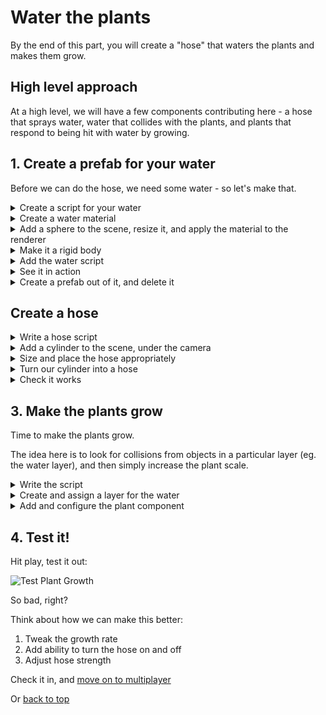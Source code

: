 # Water the plants

By the end of this part, you will create a "hose" that waters the plants and makes them grow.

## High level approach

At a high level, we will have a few components contributing here - a hose that sprays water, water that collides with the plants, and plants that respond to being hit with water by growing.

## 1. Create a prefab for your water

Before we can do the hose, we need some water - so let's make that.

<details>
    <summary>Create a script for your water</summary>

```cs
public class Water : MonoBehaviour
{
    [SerializeField] float maxLifetime = 2;
    
    void Start()
    {
        StartCoroutine(PrepareToDie());
    }

    private IEnumerator PrepareToDie()
    {
        yield return new WaitForSeconds(maxLifetime);
        
        Destroy(gameObject);
    }

    private void OnCollisionEnter(Collision other)
    {
        Destroy(gameObject);
    }
}
```

Hopefully a pretty straight forward script - when it starts, it starts a little coroutine that makes it die after a few seconds.  In practice, this is so it doesn't clog up our scene with objects that are hundreds of metres below you (due to gravity).

Additionally, it inputs some collision logic - if it collides with something, we kill it.  No fancy VFX here!

</details>

<details>
    <summary>Create a water material</summary>

A `material` described how a `mesh` should render - what kind of shader to use, and any properties for that shader (eg. color).  When we imported the plant, it included a material - in this case, we're using a primitive object for water - a sphere - so we have to make our own material and set the colour

![Create Water Material](img/create-water-material.gif)

We've only done basic material changes here - it defaults to the standard shader, we just changed the colour property.

In practice, you'll want to use a simpler shader (under `Mobile`, for example) and choose good effects.  But hey, we're developers, not artists.

</details>

<details>
    <summary>Add a sphere to the scene, resize it, and apply the material to the renderer</summary>

This will become our water prefab - so size it the same as water.

![Create Water object](img/create-water-object.gif)

Note this primitive comes with a Mesh Filter (what we're rendering), a mesh renderer (what renders it), and a mesh collider (smashes it into other things).

This animation has made it 2cm radius - choose what works for you though. Designing.

</details>

<details>
    <summary>Make it a rigid body</summary>

What's a rigid body? Basically, it applies physics to an object - specifically rigid body physics (it does not deform, just bounces and slides).

This is done by adding the rigid body component and that's it!

![Create Water Rigidbody](img/create-water-rigid-body.gif)

Note in this case, the rigid body is 1kg heavy.  This doesn't matter, since we're not really colliding it with other things - but nice to know!

</details>

<details>
<summary>Add the water script</summary>

Aaaaand last thing, your previously created water script.

![Add Water Script](img/add-water-script.gif)

</details>

<details>
    <summary>See it in action</summary>

Move your scene view to a good spot and hit play. It should fall and disappear in 2 seconds.

![Test it](img/test-water.gif)

If you're feeling adventurous, add a Plane below it - it should disappear upon collision.

</details>


<details>
    <summary>Create a prefab out of it, and delete it</summary>

![Create Water Prefab](img/create-water-prefab.gif)

</details>

## Create a hose

<details>
<summary>Write a hose script</summary>

Alright, we want a hose now to squirt out the water.

Code time!

```cs
public class Hose : MonoBehaviour
{
    [SerializeField] float emissionRate = 10f;
    
    [SerializeField] GameObject waterDrop;
    [SerializeField] float hoseSpeed = 5;

    void Update()
    {
        if (waterDrop == null)
            return;
        
        if (Random.value < emissionRate * Time.deltaTime)
        {
            SpawnADrop();
        }
    }

    private void SpawnADrop()
    {
        var obj = Instantiate(waterDrop, transform.position, Quaternion.identity);
        var rigidBody = obj.GetComponent<Rigidbody>();
        rigidBody.velocity = (transform.up + Random.onUnitSphere*0.1f) * hoseSpeed;
    }
}
```

So you will be sick of seeing code like this - timings, spawning, and a little vector math.  Let's go through it!

```cs
if (waterDrop == null)
    return;
```

Helpful if you want to be defensive - this bit ensures the hose won't do anything if you haven't specified what it squirts.

```cs
if (Random.value < emissionRate * Time.deltaTime)
{
    SpawnADrop();
}
```

The emission rate is in "drops per second" - but to make it more interesting, we use some random logic.

`Random.value` spits out a value between 0 and 1 (why it's a property and not a method, I have no idea) - so this basically says for each frame, there's a chance of emitting based on the emission rate.

```cs
var obj = Instantiate(waterDrop, transform.position, Quaternion.identity);
```

Creates a new instance of the game object - much like the plant.  In this case though, we won't be anchoring it.
```

```cs
var rigidBody = obj.GetComponent<Rigidbody>();
rigidBody.velocity = (transform.up + Random.onUnitSphere*0.1f) * hoseSpeed;
```

We want to make the water come out at speed, not just fall down straight away - so we set the velocity on the rigid body.  

In this case, we want the water to go "up" relative to the hose.  We also add some random variation here to make it more hosey/interesting.

Importantly, we don't make these water drops go "under" the hose - the transforms will be all messed up.  After the hose spits out some water, the water should be _independent_ of the hose.
</details>

<details>
<summary>Add a cylinder to the scene, under the camera</summary>

This will be the nozzle of the hose - our phone!

![Create hose object](img/create-hose-cylinder.gif)

</details>

<details>
    <summary>Size and place the hose appropriately</summary>

So umm, that's not right.  Let's right-size it:

![Size the cylinder](img/place-cylinder.gif)

</details>

<details>
    <summary>Turn our cylinder into a hose</summary>

Let's turn this cylinder into a hose now.  Rename it, remove the collider (we don't want it messing with our water), and add and populate the hose script.

![Make cylinder a hose](img/make-cylinder-a-hose.gif)

</details>

<details>
    <summary>Check it works</summary>

Hit play. With a bit of luck, you'll have something like this, but without the gif artifacts.

![Hose working](img/test-hose.gif)

Feel free to tweak the rates, randomness etc. to your liking - and don't be afraid to go back to your water prefab and make it better.

A few things:

* We can be much more fancy with our water prefab to get better results - try adding a particle system to the water prefab that spreads out blue particles in a sphere, for example
* Note all the water being created and destroyed in the scene - often this is a performance problem, but that's a more advanced topic that we'll leave for now.  TL;DR - we should consider an object pool instead.

</details>

## 3. Make the plants grow

Time to make the plants grow.

The idea here is to look for collisions from objects in a particular layer (eg. the water layer), and then simply increase the plant scale.

<details>
    <summary>Write the script</summary>

Same deal - create a script, call it plant, here's the contents:

```cs
public class Plant : MonoBehaviour
{
    [SerializeField] LayerMask growthSource;
    [SerializeField] float growthRate = 0.01f;
    [SerializeField] float maxScale = 2f;

    private Vector3 initialScale;
    private float scaleMultiplier;

    void Start()
    {
        initialScale = transform.localScale;
        scaleMultiplier = 1;
    }

    private void OnCollisionEnter(Collision other)
    {
        if ((other.gameObject.layer & growthSource) == growthSource)
            return;

        scaleMultiplier += growthRate;

        if (scaleMultiplier > maxScale)
        {
            enabled = false;
            scaleMultiplier = maxScale;
        }

        transform.localScale = initialScale * scaleMultiplier;
    }
}
```

</details>

<details>
    <summary>Create and assign a layer for the water</summary>

![Add Growth Source Layer](img/add-growth-source-layer.gif)

</details>

<details>
    <summary>Add and configure the plant component</summary>

![Add Plant Component](img/add-plant-component.gif)

</details>

## 4. Test it!

Hit play, test it out:

![Test Plant Growth](img/test-plant-growth.gif)

So bad, right?

Think about how we can make this better:

1. Tweak the growth rate
2. Add ability to turn the hose on and off
3. Adjust hose strength

Check it in, and [move on to multiplayer](3-multiplayer.md) 

Or [back to top](README.md)